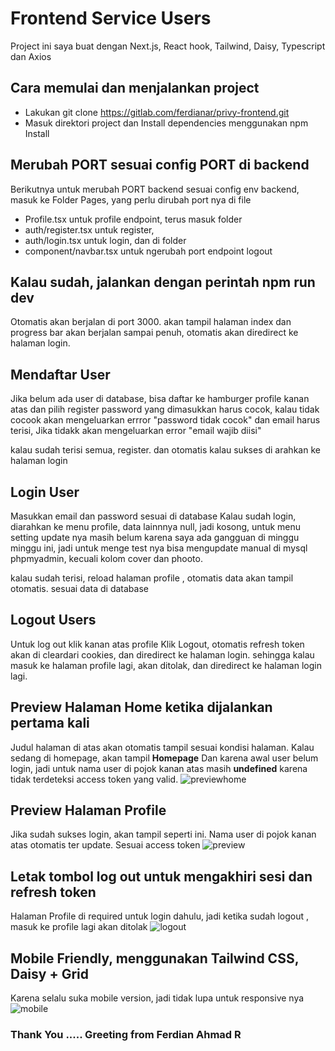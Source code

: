# Frontend Service Users
Project ini saya buat dengan Next.js, React hook, Tailwind, Daisy, Typescript dan Axios

## Cara memulai dan menjalankan project
-   Lakukan git clone https://gitlab.com/ferdianar/privy-frontend.git
-   Masuk direktori project dan Install dependencies menggunakan npm Install

## Merubah PORT sesuai config PORT di backend
Berikutnya untuk merubah PORT backend sesuai config env backend, masuk ke Folder Pages, yang perlu dirubah port nya di file 
-   Profile.tsx untuk profile endpoint, terus masuk folder 
-   auth/register.tsx  untuk register,
-   auth/login.tsx untuk login, dan di folder 
-   component/navbar.tsx untuk ngerubah port endpoint logout

##  Kalau sudah, jalankan dengan perintah npm run dev
Otomatis akan berjalan di port 3000. akan tampil halaman index dan progress bar akan berjalan sampai penuh, otomatis akan diredirect ke halaman login. 

## Mendaftar User
Jika belum ada user di database, bisa daftar ke hamburger profile kanan atas dan pilih register
password yang dimasukkan harus cocok, kalau tidak cocook akan mengeluarkan errror "password tidak cocok"
dan email harus terisi, Jika tidakk akan mengeluarkan error "email wajib diisi"

kalau sudah terisi semua, register. dan otomatis kalau sukses di arahkan ke halaman login

## Login User
Masukkan email dan password sesuai di database
Kalau sudah login, diarahkan ke menu profile, data lainnnya null, jadi kosong, untuk menu setting update nya masih belum karena saya ada gangguan di minggu minggu ini, jadi untuk menge test nya bisa mengupdate manual di mysql phpmyadmin, kecuali kolom cover dan phooto.

kalau sudah terisi, reload halaman profile , otomatis data akan tampil otomatis. sesuai data di database

## Logout Users
Untuk log out klik kanan atas profile
Klik Logout, otomatis refresh token akan di cleardari cookies, dan diredirect ke halaman login. sehingga kalau masuk ke halaman profile lagi, akan ditolak, dan diredirect ke halaman login lagi. 

## Preview Halaman Home ketika dijalankan pertama kali
Judul halaman di atas akan otomatis tampil sesuai kondisi halaman. Kalau sedang di homepage, akan tampil **Homepage**
Dan karena awal user belum login, jadi untuk nama user di pojok kanan atas masih **undefined** karena tidak terdeteksi access token yang valid. 
<img src="https://raw.githubusercontent.com/ferdianar/view-service-users/main/assets/test.png" alt="previewhome" />

## Preview Halaman Profile
Jika sudah sukses login, akan tampil seperti ini. Nama user di pojok kanan atas otomatis ter update. Sesuai access token
<img src="https://raw.githubusercontent.com/ferdianar/view-service-users/main/assets/profile.png" alt="preview" />

## Letak tombol log out untuk mengakhiri sesi dan refresh token
Halaman Profile di required untuk login dahulu, jadi ketika sudah logout , masuk ke profile lagi akan ditolak
<img src="https://raw.githubusercontent.com/ferdianar/view-service-users/main/assets/logout.png" alt="logout" />

## Mobile Friendly, menggunakan Tailwind CSS, Daisy + Grid
Karena selalu suka mobile version, jadi tidak lupa untuk responsive nya <br />
<img src="https://raw.githubusercontent.com/ferdianar/view-service-users/main/assets/mobile.png" alt="mobile" />


### Thank You ..... Greeting from Ferdian Ahmad R
